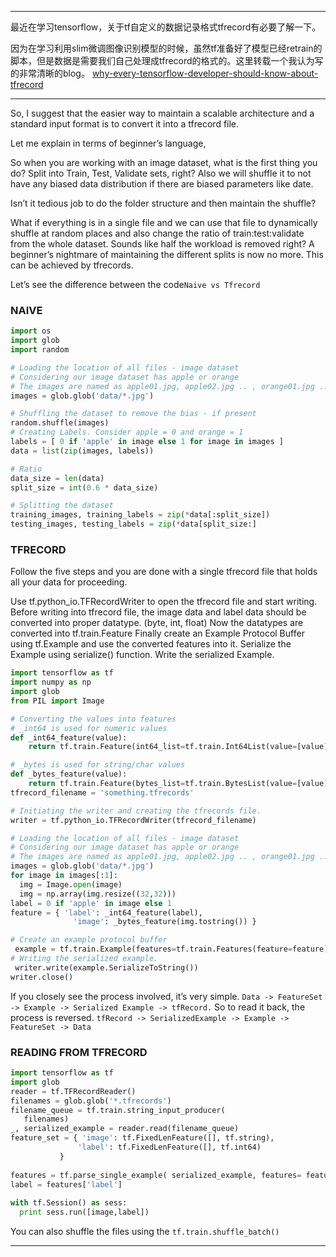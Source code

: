 ------------
最近在学习tensorflow，关于tf自定义的数据记录格式tfrecord有必要了解一下。

因为在学习利用slim微调图像识别模型的时候，虽然tf准备好了模型已经retrain的脚本，但是数据是需要我们自己处理成tfrecord的格式的。这里转载一个我认为写的非常清晰的blog。
[why-every-tensorflow-developer-should-know-about-tfrecord](https://www.skcript.com/svr/why-every-tensorflow-developer-should-know-about-tfrecord/ "why-every-tensorflow-developer-should-know-about-tfrecord")

------------

So, I suggest that the easier way to maintain a scalable architecture and a standard input format is to convert it into a tfrecord file.

Let me explain in terms of beginner’s language,

So when you are working with an image dataset, what is the first thing you do? Split into Train, Test, Validate sets, right? Also we will shuffle it to not have any biased data distribution if there are biased parameters like date.

Isn’t it tedious job to do the folder structure and then maintain the shuffle?

What if everything is in a single file and we can use that file to dynamically shuffle at random places and also change the ratio of train:test:validate from the whole dataset. Sounds like half the workload is removed right? A beginner’s nightmare of maintaining the different splits is now no more. This can be achieved by tfrecords.

Let’s see the difference between the code`Naive vs Tfrecord` 
### NAIVE
```python
import os 
import glob
import random

# Loading the location of all files - image dataset
# Considering our image dataset has apple or orange
# The images are named as apple01.jpg, apple02.jpg .. , orange01.jpg .. etc.
images = glob.glob('data/*.jpg')

# Shuffling the dataset to remove the bias - if present
random.shuffle(images)
# Creating Labels. Consider apple = 0 and orange = 1
labels = [ 0 if 'apple' in image else 1 for image in images ]
data = list(zip(images, labels))

# Ratio
data_size = len(data)
split_size = int(0.6 * data_size)

# Splitting the dataset
training_images, training_labels = zip(*data[:split_size])
testing_images, testing_labels = zip(*data[split_size:]
```

### TFRECORD
Follow the five steps and you are done with a single tfrecord file that holds all your data for proceeding.

Use tf.python_io.TFRecordWriter to open the tfrecord file and start writing.
Before writing into tfrecord file, the image data and label data should be converted into proper datatype. (byte, int, float)
Now the datatypes are converted into tf.train.Feature
Finally create an Example Protocol Buffer using tf.Example and use the converted features into it. Serialize the Example using serialize() function.
Write the serialized Example.

```python
import tensorflow as tf 
import numpy as np
import glob
from PIL import Image

# Converting the values into features
# _int64 is used for numeric values
def _int64_feature(value):
    return tf.train.Feature(int64_list=tf.train.Int64List(value=[value]))

# _bytes is used for string/char values
def _bytes_feature(value):
    return tf.train.Feature(bytes_list=tf.train.BytesList(value=[value]))
tfrecord_filename = 'something.tfrecords'

# Initiating the writer and creating the tfrecords file.
writer = tf.python_io.TFRecordWriter(tfrecord_filename)

# Loading the location of all files - image dataset
# Considering our image dataset has apple or orange
# The images are named as apple01.jpg, apple02.jpg .. , orange01.jpg .. etc.
images = glob.glob('data/*.jpg')
for image in images[:1]:
  img = Image.open(image)
  img = np.array(img.resize((32,32)))
label = 0 if 'apple' in image else 1
feature = { 'label': _int64_feature(label),
              'image': _bytes_feature(img.tostring()) }

# Create an example protocol buffer
 example = tf.train.Example(features=tf.train.Features(feature=feature))
# Writing the serialized example.
 writer.write(example.SerializeToString())
writer.close()
```

If you closely see the process involved, it’s very simple.
`Data -> FeatureSet -> Example -> Serialized Example -> tfRecord.`
So to read it back, the process is reversed.
`tfRecord -> SerializedExample -> Example -> FeatureSet -> Data`

### READING FROM TFRECORD

```python
import tensorflow as tf 
import glob
reader = tf.TFRecordReader()
filenames = glob.glob('*.tfrecords')
filename_queue = tf.train.string_input_producer(
   filenames)
_, serialized_example = reader.read(filename_queue)
feature_set = { 'image': tf.FixedLenFeature([], tf.string),
               'label': tf.FixedLenFeature([], tf.int64)
           }
           
features = tf.parse_single_example( serialized_example, features= feature_set )
label = features['label']
 
with tf.Session() as sess:
  print sess.run([image,label])
```

You can also shuffle the files using the `tf.train.shuffle_batch()`

------------